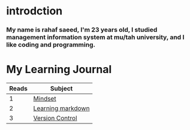 # introdction 
### My name is rahaf saeed, I'm 23 years old, I studied management information system at mu/tah university, and I like coding and programming.



# My Learning  Journal


| Reads      | Subject |
| ----------- | ----------- |
| 1      | [Mindset](https://rahaf97ss.github.io/reading_notes/mindset)       |
| 2   | [Learning markdown](https://rahaf97ss.github.io/reading_notes/learningmarkdown)        |
| 3   | [Version Control](https://rahaf97ss.github.io/reading_notes/versioncontrol)        |